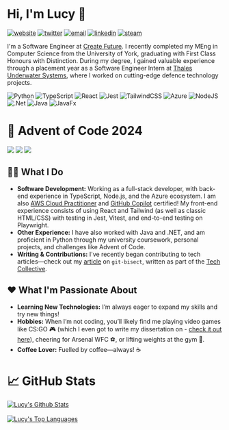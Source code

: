# Hi, I'm Lucy 👋

[![website](https://img.shields.io/static/v1?label=&message=website&color=%233da159&logo=google+chrome&logoColor=white)](https://lucyivatt.co.uk)
[![twitter](https://img.shields.io/badge/twitter-blue?logo=twitter&logoColor=white)](https://twitter.com/lucyivatt)
[![email](https://img.shields.io/badge/email-red?logo=gmail&logoColor=white)](mailto:lucyivatt@gmail.com)
[![linkedin](https://img.shields.io/static/v1?label=&message=linkedin&color=%230A66C2&logo=linkedin&logoColor=white)](https://www.linkedin.com/in/lucy-ivatt-29b7b8189/)
[![steam](https://img.shields.io/static/v1?label=&message=steam&color=%231b2838&logo=steam&logoColor=white)](https://steamcommunity.com/id/Luceapuce/)

I'm a Software Engineer at [Create Future](https://createfuture.com/). I recently completed my MEng in Computer Science from the University of York, graduating with First Class Honours with Distinction. During my degree, I gained valuable experience through a placement year as a Software Engineer Intern at [Thales Underwater Systems](https://www.thalesgroup.com/en/activities/defence/naval-forces/underwater-warfare#overview), where I worked on cutting-edge defence technology projects.

![Python](https://img.shields.io/badge/python-3670A0?style=for-the-badge&logo=python&logoColor=ffdd54)
![TypeScript](https://img.shields.io/badge/typescript-%23007ACC.svg?style=for-the-badge&logo=typescript&logoColor=white)
![React](https://img.shields.io/badge/react-%2320232a.svg?style=for-the-badge&logo=react&logoColor=%2361DAFB)
![Jest](https://img.shields.io/badge/-jest-%23C21325?style=for-the-badge&logo=jest&logoColor=white)
![TailwindCSS](https://img.shields.io/badge/tailwindcss-%2338B2AC.svg?style=for-the-badge&logo=tailwind-css&logoColor=white)
![Azure](https://img.shields.io/badge/azure-%230072C6.svg?style=for-the-badge&logo=microsoftazure&logoColor=white)
![NodeJS](https://img.shields.io/badge/node.js-6DA55F?style=for-the-badge&logo=node.js&logoColor=white)
![.Net](https://img.shields.io/badge/.NET-5C2D91?style=for-the-badge&logo=.net&logoColor=white)
![Java](https://img.shields.io/badge/java-%23ED8B00.svg?style=for-the-badge&logo=openjdk&logoColor=white)
![JavaFx](https://img.shields.io/badge/javafx-%23FF0000.svg?style=for-the-badge&logo=javafx&logoColor=white)

# 🎄 Advent of Code 2024
![](https://img.shields.io/badge/year%20📅-2024-blue)
![](https://img.shields.io/badge/stars%20⭐-16-yellow)
![](https://img.shields.io/badge/days%20completed-8-red)

## 👩‍💻 What I Do
- **Software Development:** Working as a full-stack developer, with back-end experience in TypeScript, Node.js, and the Azure ecosystem. I am also [AWS Cloud Practitioner](https://www.credly.com/badges/2c00aea1-6422-4b2d-b36c-fccb08e0f0e4/public_url) and [GitHub Copilot](https://www.credly.com/badges/0d5ea71f-d864-4759-aa63-43748e60167a/public_url) certified! My front-end experience consists of using React and Tailwind (as well as classic HTML/CSS) with testing in Jest, Vitest, and end-to-end testing on Playwright. 
- **Other Experience:** I have also worked with Java and .NET, and am proficient in Python through my university coursework, personal projects, and challenges like Advent of Code.
- **Writing & Contributions:** I've recently began contributing to tech articles—check out my [article](https://medium.com/the-tech-collective/mastering-git-bisect-how-to-easily-track-down-bugs-in-your-codebase-25b8e05e8af5) on `git-bisect`, written as part of the [Tech Collective](https://medium.com/the-tech-collective).

## ❤️ What I'm Passionate About
- **Learning New Technologies:** I’m always eager to expand my skills and try new things!
- **Hobbies:** When I’m not coding, you’ll likely find me playing video games like CS:GO 🎮 (which I even got to write my dissertation on - [check it out here](https://github.com/LucyIvatt/csgo-smoke-analysis-tool)), cheering for Arsenal WFC ⚽️, or lifting weights at the gym 💪.
- **Coffee Lover:** Fuelled by coffee—always! ☕

# 📈 GitHub Stats
<a href="https://github.com/LucyIvatt/LucyIvatt">
  <img align="center" src="https://github-readme-stats.vercel.app/api?username=LucyIvatt&count_private=true&show_icons=true&theme=tokyonight&line_height=40&hide=issues,contribs&rank_icon=github" alt="Lucy's Github Stats" />
</a>
<br>
<br>
<a href="https://github.com/LucyIvatt/LucyIvatt">
  <img align="center" src="https://github-readme-stats.vercel.app/api/top-langs/?username=LucyIvatt&langs_count=5&theme=tokyonight&hide=jupyter%20notebook" alt="Lucy's Top Languages" />
</a>

